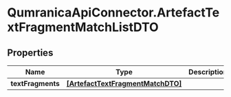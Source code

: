 # QumranicaApiConnector.ArtefactTextFragmentMatchListDTO

## Properties

Name | Type | Description | Notes
------------ | ------------- | ------------- | -------------
**textFragments** | [**[ArtefactTextFragmentMatchDTO]**](ArtefactTextFragmentMatchDTO.md) |  | 



